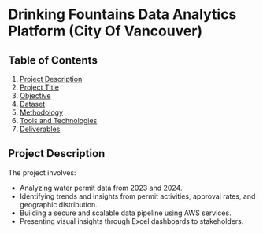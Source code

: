 # Drinking Fountains Data Analytics Platform (City Of Vancouver)

## Table of Contents
1. [Project Description](#projectdescription)
2. [Project Title](#projecttitle)
3. [Objective](#objective)
4. [Dataset](#dataset)
5. [Methodology](#methodology)
6. [Tools and Technologies](#toolsandtechnologies)
7. [Deliverables](#deliverables)

## Project Description
The project involves:
- Analyzing water permit data from 2023 and 2024.
- Identifying trends and insights from permit activities, approval rates, and geographic distribution.
- Building a secure and scalable data pipeline using AWS services.
- Presenting visual insights through Excel dashboards to stakeholders.
